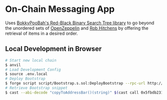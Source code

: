 # On-Chain Messaging App

Uses [BokkyPooBah's Red-Black Binary Search Tree library](https://github.com/bokkypoobah/BokkyPooBahsRedBlackTreeLibrary) to go beyond the unordered sets of [OpenZeppelin](https://docs.openzeppelin.com/contracts/4.x/api/utils#EnumerableSet) and [Rob Hitchens](https://github.com/rob-Hitchens/SetTypes) by offering the retrieval of items in a desired order.

## Local Development in Browser

```bash
# Start new local chain
$ anvil
# Load Development Config
$ source .env.local
# Deploy Bootstrap
$ forge script script/Bootstrap.s.sol:DeployBootstrap --rpc-url http://localhost:8545 --broadcast -vvvv
# Retrieve Bootstrap snippet
$ cast --abi-decode "copyToAddressBar()(string)" $(cast call 0x5fbdb2315678afecb367f032d93f642f64180aa3 "copyToAddressBar()" --rpc-url $BOOT_RPC)
```

